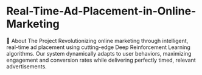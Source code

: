 # Real-Time-Ad-Placement-in-Online-Marketing
🎯 About The Project
Revolutionizing online marketing through intelligent, real-time ad placement using cutting-edge Deep Reinforcement Learning algorithms. Our system dynamically adapts to user behaviors, maximizing engagement and conversion rates while delivering perfectly timed, relevant advertisements.

